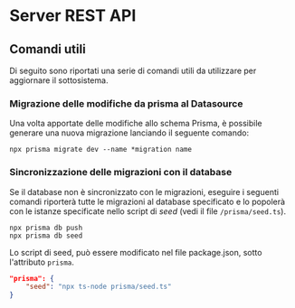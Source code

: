 # Server REST API

## Comandi utili

Di seguito sono riportati una serie di comandi utili da utilizzare per aggiornare il sottosistema.

### Migrazione delle modifiche da prisma al Datasource

Una volta apportate delle modifiche allo schema Prisma, è possibile generare una nuova migrazione lanciando il seguente comando:

```
npx prisma migrate dev --name *migration name
```

### Sincronizzazione delle migrazioni con il database

Se il database non è sincronizzato con le migrazioni, eseguire i seguenti comandi riporterà tutte le migrazioni al database specificato e lo popolerà con le istanze specificate nello script di *seed* (vedi il file <code>/prisma/seed.ts</code>).

```
npx prisma db push
npx prisma db seed
```

Lo script di seed, può essere modificato nel file package.json, sotto l'attributo <code>prisma</code>.

```json
"prisma": {
    "seed": "npx ts-node prisma/seed.ts"
}
```